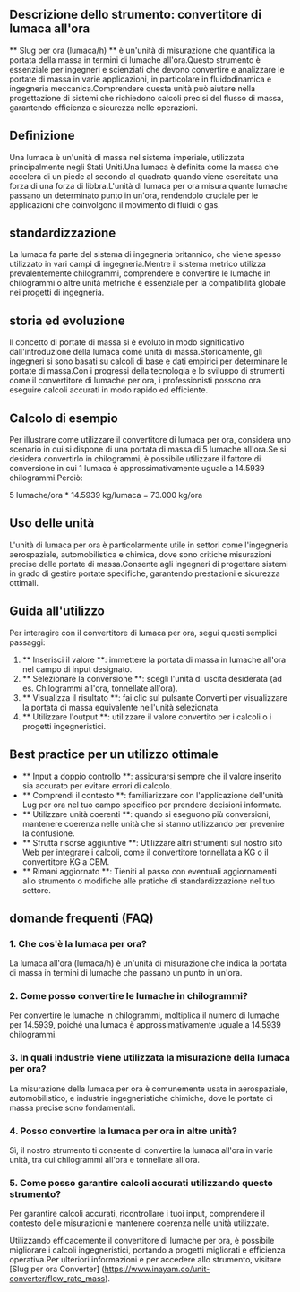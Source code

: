 ## Descrizione dello strumento: convertitore di lumaca all'ora

** Slug per ora (lumaca/h) ** è un'unità di misurazione che quantifica la portata della massa in termini di lumache all'ora.Questo strumento è essenziale per ingegneri e scienziati che devono convertire e analizzare le portate di massa in varie applicazioni, in particolare in fluidodinamica e ingegneria meccanica.Comprendere questa unità può aiutare nella progettazione di sistemi che richiedono calcoli precisi del flusso di massa, garantendo efficienza e sicurezza nelle operazioni.

## Definizione

Una lumaca è un'unità di massa nel sistema imperiale, utilizzata principalmente negli Stati Uniti.Una lumaca è definita come la massa che accelera di un piede al secondo al quadrato quando viene esercitata una forza di una forza di libbra.L'unità di lumaca per ora misura quante lumache passano un determinato punto in un'ora, rendendolo cruciale per le applicazioni che coinvolgono il movimento di fluidi o gas.

## standardizzazione

La lumaca fa parte del sistema di ingegneria britannico, che viene spesso utilizzato in vari campi di ingegneria.Mentre il sistema metrico utilizza prevalentemente chilogrammi, comprendere e convertire le lumache in chilogrammi o altre unità metriche è essenziale per la compatibilità globale nei progetti di ingegneria.

## storia ed evoluzione

Il concetto di portate di massa si è evoluto in modo significativo dall'introduzione della lumaca come unità di massa.Storicamente, gli ingegneri si sono basati su calcoli di base e dati empirici per determinare le portate di massa.Con i progressi della tecnologia e lo sviluppo di strumenti come il convertitore di lumache per ora, i professionisti possono ora eseguire calcoli accurati in modo rapido ed efficiente.

## Calcolo di esempio

Per illustrare come utilizzare il convertitore di lumaca per ora, considera uno scenario in cui si dispone di una portata di massa di 5 lumache all'ora.Se si desidera convertirlo in chilogrammi, è possibile utilizzare il fattore di conversione in cui 1 lumaca è approssimativamente uguale a 14.5939 chilogrammi.Perciò:

5 lumache/ora * 14.5939 kg/lumaca = 73.000 kg/ora

## Uso delle unità

L'unità di lumaca per ora è particolarmente utile in settori come l'ingegneria aerospaziale, automobilistica e chimica, dove sono critiche misurazioni precise delle portate di massa.Consente agli ingegneri di progettare sistemi in grado di gestire portate specifiche, garantendo prestazioni e sicurezza ottimali.

## Guida all'utilizzo

Per interagire con il convertitore di lumaca per ora, segui questi semplici passaggi:

1. ** Inserisci il valore **: immettere la portata di massa in lumache all'ora nel campo di input designato.
2. ** Selezionare la conversione **: scegli l'unità di uscita desiderata (ad es. Chilogrammi all'ora, tonnellate all'ora).
3. ** Visualizza il risultato **: fai clic sul pulsante Converti per visualizzare la portata di massa equivalente nell'unità selezionata.
4. ** Utilizzare l'output **: utilizzare il valore convertito per i calcoli o i progetti ingegneristici.

## Best practice per un utilizzo ottimale

- ** Input a doppio controllo **: assicurarsi sempre che il valore inserito sia accurato per evitare errori di calcolo.
- ** Comprendi il contesto **: familiarizzare con l'applicazione dell'unità Lug per ora nel tuo campo specifico per prendere decisioni informate.
- ** Utilizzare unità coerenti **: quando si eseguono più conversioni, mantenere coerenza nelle unità che si stanno utilizzando per prevenire la confusione.
- ** Sfrutta risorse aggiuntive **: Utilizzare altri strumenti sul nostro sito Web per integrare i calcoli, come il convertitore tonnellata a KG o il convertitore KG a CBM.
- ** Rimani aggiornato **: Tieniti al passo con eventuali aggiornamenti allo strumento o modifiche alle pratiche di standardizzazione nel tuo settore.

## domande frequenti (FAQ)

### 1. Che cos'è la lumaca per ora?
La lumaca all'ora (lumaca/h) è un'unità di misurazione che indica la portata di massa in termini di lumache che passano un punto in un'ora.

### 2. Come posso convertire le lumache in chilogrammi?
Per convertire le lumache in chilogrammi, moltiplica il numero di lumache per 14.5939, poiché una lumaca è approssimativamente uguale a 14.5939 chilogrammi.

### 3. In quali industrie viene utilizzata la misurazione della lumaca per ora?
La misurazione della lumaca per ora è comunemente usata in aerospaziale, automobilistico, e industrie ingegneristiche chimiche, dove le portate di massa precise sono fondamentali.

### 4. Posso convertire la lumaca per ora in altre unità?
Sì, il nostro strumento ti consente di convertire la lumaca all'ora in varie unità, tra cui chilogrammi all'ora e tonnellate all'ora.

### 5. Come posso garantire calcoli accurati utilizzando questo strumento?
Per garantire calcoli accurati, ricontrollare i tuoi input, comprendere il contesto delle misurazioni e mantenere coerenza nelle unità utilizzate.

Utilizzando efficacemente il convertitore di lumache per ora, è possibile migliorare i calcoli ingegneristici, portando a progetti migliorati e efficienza operativa.Per ulteriori informazioni e per accedere allo strumento, visitare [Slug per ora Converter] (https://www.inayam.co/unit-converter/flow_rate_mass).